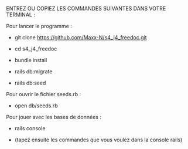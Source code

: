 ENTREZ OU COPIEZ LES COMMANDES SUIVANTES DANS VOTRE TERMINAL : 


  Pour lancer le programme :

  * git clone https://github.com/Maxx-N/s4_j4_freedoc.git

  * cd s4_j4_freedoc

  * bundle install

  * rails db:migrate

  * rails db:seed 


  Pour ouvrir le fichier seeds.rb :

  * open db/seeds.rb


  Pour jouer avec les bases de données : 

  * rails console

  * (tapez ensuite les commandes que vous voulez dans la console rails)

